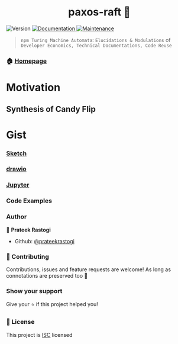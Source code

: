 <h1 align="center">paxos-raft 👋</h1>
<p>
  <img alt="Version" src="https://img.shields.io/badge/version-1.0.0-blue.svg?cacheSeconds=2592000" />
  <a href="https://github.com/prateekrastogi/paxos-raft#readme" target="_blank">
    <img alt="Documentation" src="https://img.shields.io/badge/documentation-yes-brightgreen.svg" />
  </a>
  <a href="https://github.com/prateekrastogi/paxos-raft/graphs/commit-activity" target="_blank">
    <img alt="Maintenance" src="https://img.shields.io/badge/Maintained%3F-yes-green.svg" />
  </a>
</p>

 > `npm Turing Machine Automata`: `Elucidations & Modulations` of `Developer Economics, Technical Documentations, Code Reuse` 

### 🏠 [Homepage](https://github.com/prateekrastogi/paxos-raft#readme)

# Motivation
## Synthesis of Candy Flip



# Gist
### [Sketch](https://www.sketch.com/)
### [drawio](https://draw.io)
### [Jupyter](https://jupyter.org/)

### Code Examples

### Author

👤 **Prateek Rastogi**

* Github: [@prateekrastogi](https://github.com/prateekrastogi)

### 🤝 Contributing

Contributions, issues and feature requests are welcome! As long as connotations are preserved too 🤞<br />

### Show your support

Give your ⭐️ if this project helped you!

### 📝 License

This project is [ISC](https://en.wikipedia.org/wiki/ISC_license) licensed

